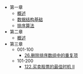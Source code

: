 - 第一章
  - [概述](docs/第一章/概述.md)
  - [数据结构基础](docs/第一章/数据结构基础.md)
  - [排序算法](docs/第一章/排序算法.md)
- 第二章
  - [概述](docs/第二章/概述.md)
- <span class="nav-item"><a>第三章</a></span>
  - 001-100
    - [26.删除排序数组中的重复项](/problems/26_remove_duplicates/readme.md)
  - 101-200
    - [122.买卖股票的最佳时机 II](/problems/122_max_profit/readme.md)
